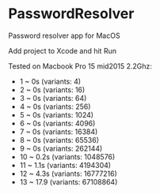 # PasswordResolver
Password resolver app for MacOS

Add project to Xcode and hit Run

Tested on Macbook Pro 15 mid2015 2.2Ghz:
- 1 ~ 0s (variants: 4)
- 2 ~ 0s (variants: 16)
- 3 ~ 0s (variants: 64)
- 4 ~ 0s (variants: 256)
- 5 ~ 0s (variants: 1024)
- 6 ~ 0s (variants: 4096)
- 7 ~ 0s (variants: 16384)
- 8 ~ 0s (variants: 65536)
- 9 ~ 0s (variants: 262144)
- 10 ~ 0.2s (variants: 1048576)
- 11 ~ 1.1s (variants: 4194304)
- 12 ~ 4.3s (variants: 16777216)
- 13 ~ 17.9 (variants: 67108864)
